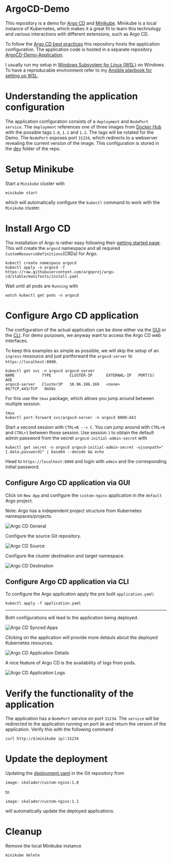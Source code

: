 # ArgoCD-Demo

This repository is a demo for [Argo CD](https://argo-cd.readthedocs.io/en/stable/) and [Minikube](https://minikube.sigs.k8s.io/docs/). Minikube is a local instance of Kubernetes, which makes it a great fit to learn this technology and various interactions with different extensions, such as Argo CD. 

To follow the [Argo CD best practices](https://argo-cd.readthedocs.io/en/stable/user-guide/best_practices/) this repository hosts the application configuration. The application code is hosted in a separate repository [ArgoCD-Demo-Application](https://github.com/Skalador/ArgoCD-Demo-Application). 

I usually run my setup in [Windows Subsystem for Linux (WSL)](https://learn.microsoft.com/en-us/windows/wsl/install) on Windows. To have a reproducable environment refer to my [Ansible playbook for setting up WSL](https://github.com/Skalador/setup-wsl).

# Understanding the application configuration

The application configuration consists of a `deployment` and `NodePort service`. The `deployment` references one of three images from [Docker Hub](https://hub.docker.com/r/skalador/custom-nginx/tags) with the possible tags `1.0`, `1.1` and `1.2`. The tags will be rotated for the Demo. The `NodePort` exposes port `31234`, which redirects to a webserver revealing the current version of the image. 
This configuration is stored in the [dev](https://github.com/Skalador/ArgoCD-Demo/tree/main/dev) folder of the repo. 

# Setup Minikube

Start a `Minikube` cluster with
```
minikube start
```
which will automatically configure the `kubectl` command to work with the `Minikube` cluster.

# Install Argo CD

The installation of Argo is rather easy following their [getting started page](https://argo-cd.readthedocs.io/en/stable/getting_started/). This will create the `argocd` namespace and all required `CustomResourceDefinitions`(CRDs) for Argo.
```
kubectl create namespace argocd
kubectl apply -n argocd -f https://raw.githubusercontent.com/argoproj/argo-cd/stable/manifests/install.yaml
```

Wait until all pods are `Running` with
```
watch kubectl get pods -n argocd
```
# Configure Argo CD application

The configuration of the actual application can be done either via the [GUI](#configure-argo-cd-application-via-gui) or the [CLI](#configure-argo-cd-application-via-cli). For demo purposes, we anyway want to access the Argo CD web interfaces.

To keep this examples as simple as possible, we will skip the setup of an `ingress` ressource and just portforward the `argocd-server` to `https://localhost:8000`.
```
kubectl get svc -n argocd argocd-server
NAME            TYPE        CLUSTER-IP      EXTERNAL-IP   PORT(S)          AGE
argocd-server   ClusterIP   10.96.106.169   <none>        80/TCP,443/TCP   8m58s
```

For this use the `tmux` package, which allows you jump around between multiple session.
```
tmux
kubectl port-forward svc/argocd-server -n argocd 8000:443
```

Start a second session with `CTRL+B --> C`. You can jump around with `CTRL+0` and `CTRL+1` between those session. Use session `1` to obtain the default admin password from the secret `argocd-initial-admin-secret` with
```
kubectl get secret -n argocd argocd-initial-admin-secret -ojsonpath="{.data.password}" | base64 --decode && echo
```

Head to `https://localhost:8000` and login with `admin` and the corresponding initial password. 

## Configure Argo CD application via GUI

Click on `New App` and configure the `custom-nginx` application in the `default` Argo project. 

Note: Argo has a independent project structure from Kubernetes namespaces/projects.

![Argo CD General](./img/argo-general.PNG)

Configure the source Git repository.

![Argo CD Source](./img/argo-source.PNG)

Configure the cluster destination and target namespace.

![Argo CD Destination](./img/argo-destination.PNG)

## Configure Argo CD application via CLI

To configure the Argo application apply the pre built `application.yaml`:
```
kubectl apply -f application.yaml
```
---

Both configurations will lead to the application being deployed. 

![Argo CD Synced Apps](./img/argo-synced-app.PNG)

Clicking on the application will provide more detauls about the deployed Kubernetes resources. 

![Argo CD Application Details](./img/argo-app-details.PNG)

A nice feature of Argo CD is the availability of logs from pods.

![Argo CD Application Logs](./img/argo-pod-logs.PNG)

# Verify the functionality of the application

The application has a `NodePort` service on port `31234`. The `service` will be redirected to the application running on port `80` and return the version of the application.
Verify this with the following command
```
curl http://$(minikube ip):31234
```

# Update the deployment

Updating the [deployment.yaml](https://github.com/Skalador/ArgoCD-Demo/blob/main/dev/deployment.yaml) in the Git repository from
```
image: skalador/custom-nginx:1.0
```
to
```
image: skalador/custom-nginx:1.1
```
will automatically update the deployed applications.

# Cleanup 

Remove the local Minikube instance
```
minikube delete
```
